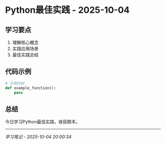 # Python最佳实践 - 2025-10-04

## 学习要点
1. 理解核心概念
2. 实践应用场景
3. 最佳实践总结

## 代码示例
```python
# 示例代码
def example_function():
    pass
```

## 总结
今日学习Python最佳实践，收获颇丰。

---
*学习笔记 - 2025-10-04 20:00:34*
